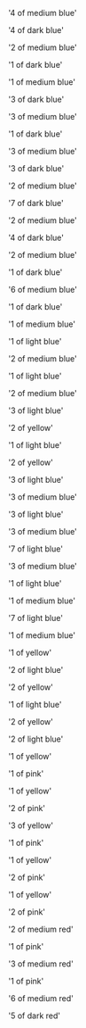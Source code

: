  '4 of medium blue'
 
 '4 of dark blue'
 
 '2 of medium blue'
 
 '1 of dark blue'
 
 '1 of medium blue'
 
 '3 of dark blue'
 
 '3 of medium blue'
 
 '1 of dark blue'
 
 '3 of medium blue'
 
 '3 of dark blue'
 
 '2 of medium blue'
 
 '7 of dark blue'
 
 '2 of medium blue'
 
 '4 of dark blue'
 
 '2 of medium blue'
 
 '1 of dark blue'
 
 '6 of medium blue'
 
 '1 of dark blue'
 
 '1 of medium blue'
 
 '1 of light blue'
 
 '2 of medium blue'
 
 '1 of light blue'
 
 '2 of medium blue'
 
 '3 of light blue'
 
 '2 of yellow'
 
 '1 of light blue'
 
 '2 of yellow'
 
 '3 of light blue'
 
 '3 of medium blue'
 
 '3 of light blue'
 
 '3 of medium blue'
 
 '7 of light blue'
 
 '3 of medium blue'
 
 '1 of light blue'
 
 '1 of medium blue'
 
 '7 of light blue'
 
 '1 of medium blue'
 
 '1 of yellow'
 
 '2 of light blue'
 
 '2 of yellow'
 
 '1 of light blue'
 
 '2 of yellow'
 
 '2 of light blue'
 
 '1 of yellow'
 
 '1 of pink'
 
 '1 of yellow'
 
 '2 of pink'
 
 '3 of yellow'
 
 '1 of pink'
 
 '1 of yellow'
 
 '2 of pink'
 
 '1 of yellow'
 
 '2 of pink'
 
 '2 of medium red'
 
 '1 of pink'
 
 '3 of medium red'
 
 '1 of pink'
 
 '6 of medium red'
 
 '5 of dark red'

